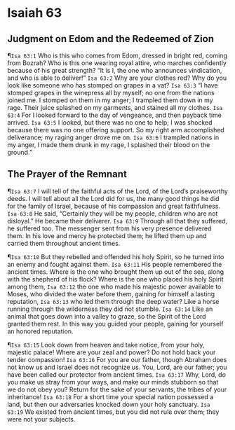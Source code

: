 # Isaiah 63

## Judgment on Edom and the Redeemed of Zion
¶`Isa 63:1` Who is this who comes from Edom, dressed in bright red, coming from Bozrah? Who is this one wearing royal attire, who marches confidently because of his great strength? “It is I, the one who announces vindication, and who is able to deliver!”
`Isa 63:2` Why are your clothes red? Why do you look like someone who has stomped on grapes in a vat?
`Isa 63:3` “I have stomped grapes in the winepress all by myself; no one from the nations joined me. I stomped on them in my anger; I trampled them down in my rage. Their juice splashed on my garments, and stained all my clothes.
`Isa 63:4` For I looked forward to the day of vengeance, and then payback time arrived.
`Isa 63:5` I looked, but there was no one to help; I was shocked because there was no one offering support. So my right arm accomplished deliverance; my raging anger drove me on.
`Isa 63:6` I trampled nations in my anger, I made them drunk in my rage, I splashed their blood on the ground.”

## The Prayer of the Remnant
¶`Isa 63:7` I will tell of the faithful acts of the Lord, of the Lord’s praiseworthy deeds. I will tell about all the Lord did for us, the many good things he did for the family of Israel, because of his compassion and great faithfulness.
`Isa 63:8` He said, “Certainly they will be my people, children who are not disloyal.” He became their deliverer.
`Isa 63:9` Through all that they suffered, he suffered too. The messenger sent from his very presence delivered them. In his love and mercy he protected them; he lifted them up and carried them throughout ancient times.

¶`Isa 63:10` But they rebelled and offended his holy Spirit, so he turned into an enemy and fought against them.
`Isa 63:11` His people remembered the ancient times. Where is the one who brought them up out of the sea, along with the shepherd of his flock? Where is the one who placed his holy Spirit among them,
`Isa 63:12` the one who made his majestic power available to Moses, who divided the water before them, gaining for himself a lasting reputation,
`Isa 63:13` who led them through the deep water? Like a horse running through the wilderness they did not stumble.
`Isa 63:14` Like an animal that goes down into a valley to graze, so the Spirit of the Lord granted them rest. In this way you guided your people, gaining for yourself an honored reputation.

¶`Isa 63:15` Look down from heaven and take notice, from your holy, majestic palace! Where are your zeal and power? Do not hold back your tender compassion!
`Isa 63:16` For you are our father, though Abraham does not know us and Israel does not recognize us. You, Lord, are our father; you have been called our protector from ancient times.
`Isa 63:17` Why, Lord, do you make us stray from your ways, and make our minds stubborn so that we do not obey you? Return for the sake of your servants, the tribes of your inheritance!
`Isa 63:18` For a short time your special nation possessed a land, but then our adversaries knocked down your holy sanctuary.
`Isa 63:19` We existed from ancient times, but you did not rule over them; they were not your subjects.
